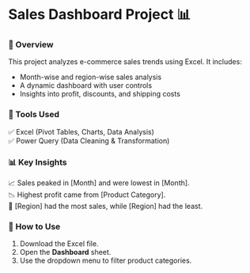 # Sales Dashboard Project 📊  

### 📌 Overview  
This project analyzes e-commerce sales trends using Excel. It includes:  
- Month-wise and region-wise sales analysis  
- A dynamic dashboard with user controls  
- Insights into profit, discounts, and shipping costs  

### 🔧 Tools Used  
✅ Excel (Pivot Tables, Charts, Data Analysis)  
✅ Power Query (Data Cleaning & Transformation)  

### 📊 Key Insights  
📈 Sales peaked in [Month] and were lowest in [Month].  
📉 Highest profit came from [Product Category].  
🚀 [Region] had the most sales, while [Region] had the least.  

### 📝 How to Use  
1. Download the Excel file.  
2. Open the **Dashboard** sheet.  
3. Use the dropdown menu to filter product categories.  
